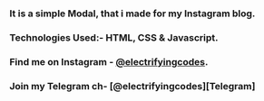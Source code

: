 ### It is a simple Modal, that i made for my Instagram blog.

### Technologies Used:- HTML, CSS & Javascript.

### Find me on Instagram - [@electrifyingcodes][Instagram].
### Join my Telegram ch- [@electrifyingcodes][Telegram]
[Instagram]: https://www.instagram.com/electrifyingcodes